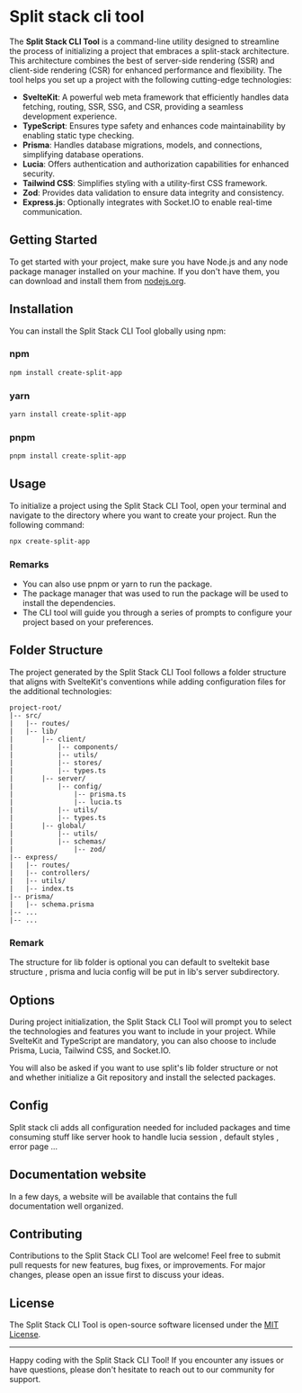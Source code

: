 # Split stack cli tool

The **Split Stack CLI Tool** is a command-line utility designed to streamline the process of initializing a project that embraces a split-stack architecture. This architecture combines the best of server-side rendering (SSR) and client-side rendering (CSR) for enhanced performance and flexibility. The tool helps you set up a project with the following cutting-edge technologies:

- **SvelteKit**: A powerful web meta framework that efficiently handles data fetching, routing, SSR, SSG, and CSR, providing a seamless development experience.
- **TypeScript**: Ensures type safety and enhances code maintainability by enabling static type checking.
- **Prisma**: Handles database migrations, models, and connections, simplifying database operations.
- **Lucia**: Offers authentication and authorization capabilities for enhanced security.
- **Tailwind CSS**: Simplifies styling with a utility-first CSS framework.
- **Zod**: Provides data validation to ensure data integrity and consistency.
- **Express.js**: Optionally integrates with Socket.IO to enable real-time communication.

## Getting Started

To get started with your project, make sure you have Node.js and any node package manager installed on your machine. If you don't have them, you can download and install them from [nodejs.org](https://nodejs.org/).

## Installation

You can install the Split Stack CLI Tool globally using npm:

### npm

```bash
npm install create-split-app
```

### yarn

```bash
yarn install create-split-app
```

### pnpm

```bash
pnpm install create-split-app
```

## Usage

To initialize a project using the Split Stack CLI Tool, open your terminal and navigate to the directory where you want to create your project. Run the following command:

```bash
npx create-split-app
```

### Remarks

- You can also use pnpm or yarn to run the package.
- The package manager that was used to run the package will be used to install the dependencies.
- The CLI tool will guide you through a series of prompts to configure your project based on your preferences.

## Folder Structure

The project generated by the Split Stack CLI Tool follows a folder structure that aligns with SvelteKit's conventions while adding configuration files for the additional technologies:

```
project-root/
|-- src/
|   |-- routes/
|   |-- lib/
|       |-- client/
|           |-- components/
|           |-- utils/
|           |-- stores/
|           |-- types.ts
|       |-- server/
|           |-- config/
|               |-- prisma.ts
|               |-- lucia.ts
|           |-- utils/
|           |-- types.ts
|       |-- global/
|           |-- utils/
|           |-- schemas/
|               |-- zod/
|-- express/
|   |-- routes/
|   |-- controllers/
|   |-- utils/
|   |-- index.ts
|-- prisma/
|   |-- schema.prisma
|-- ...
|-- ...
```

### Remark

The structure for lib folder is optional you can default to sveltekit base structure , prisma and lucia config will be put in lib's server subdirectory.

## Options

During project initialization, the Split Stack CLI Tool will prompt you to select the technologies and features you want to include in your project. While SvelteKit and TypeScript are mandatory, you can also choose to include Prisma, Lucia, Tailwind CSS, and Socket.IO.

You will also be asked if you want to use split's lib folder structure or not and whether initialize a Git repository and install the selected packages.

## Config

Split stack cli adds all configuration needed for included packages and time consuming stuff like server hook to handle lucia session , default styles , error page ...

## Documentation website

In a few days, a website will be available that contains the full documentation well organized.

## Contributing

Contributions to the Split Stack CLI Tool are welcome! Feel free to submit pull requests for new features, bug fixes, or improvements. For major changes, please open an issue first to discuss your ideas.

## License

The Split Stack CLI Tool is open-source software licensed under the [MIT License](https://opensource.org/licenses/MIT).

---

Happy coding with the Split Stack CLI Tool! If you encounter any issues or have questions, please don't hesitate to reach out to our community for support.
